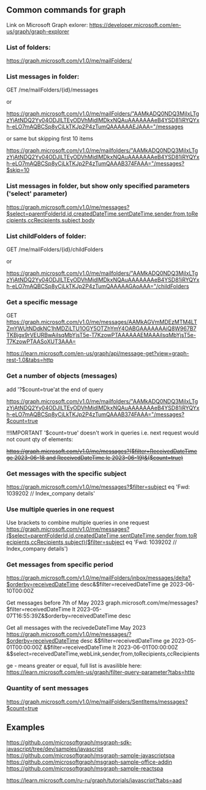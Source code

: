 ## Common commands for graph

Link on Microsoft Graph exlorer: https://developer.microsoft.com/en-us/graph/graph-explorer

### List of folders:
https://graph.microsoft.com/v1.0/me/mailFolders/

### List messages in folder:
GET /me/mailFolders/{id}/messages

or

https://graph.microsoft.com/v1.0/me/mailFolders/"AAMkADQ0NDQ3MjIxLTgzYjAtNDQ2Yy04ODJlLTEyODVhMjdlMDkxNQAuAAAAAAAeB4YSD81iRYQYxh-eLO7mAQBCSp8yCjLkTKJp2P4zTumQAAAAAAEJAAA="/messages

or same but skipping first 10 items

https://graph.microsoft.com/v1.0/me/mailfolders/"AAMkADQ0NDQ3MjIxLTgzYjAtNDQ2Yy04ODJlLTEyODVhMjdlMDkxNQAuAAAAAAAeB4YSD81iRYQYxh-eLO7mAQBCSp8yCjLkTKJp2P4zTumQAAAB374FAAA="/messages?$skip=10

### List messages in folder, but show only specified parameters ('select' parameter)
https://graph.microsoft.com/v1.0/me/messages?$select=parentFolderId,id,createdDateTime,sentDateTime,sender,from,toRecipients,ccRecipients,subject,body

### List childFolders of folder:
GET /me/mailFolders/{id}/childFolders

or

https://graph.microsoft.com/v1.0/me/mailfolders/"AAMkADQ0NDQ3MjIxLTgzYjAtNDQ2Yy04ODJlLTEyODVhMjdlMDkxNQAuAAAAAAAeB4YSD81iRYQYxh-eLO7mAQBCSp8yCjLkTKJp2P4zTumQAAAAAGAoAAA="/childFolders

### Get a specific message
GET https://graph.microsoft.com/v1.0/me/messages/AAMkAGVmMDEzMTM4LTZmYWUtNDdkNC1hMDZiLTU1OGY5OTZhYmY4OABGAAAAAAAiQ8W967B7TKBjgx9rVEURBwAiIsqMbYjsT5e-T7KzowPTAAAAAAEMAAAiIsqMbYjsT5e-T7KzowPTAASoXUT3AAA=

https://learn.microsoft.com/en-us/graph/api/message-get?view=graph-rest-1.0&tabs=http

### Get a number of objects (messages)
add '?$count=true'at the end of query

https://graph.microsoft.com/v1.0/me/mailfolders/"AAMkADQ0NDQ3MjIxLTgzYjAtNDQ2Yy04ODJlLTEyODVhMjdlMDkxNQAuAAAAAAAeB4YSD81iRYQYxh-eLO7mAQBCSp8yCjLkTKJp2P4zTumQAAAB374FAAA="/messages?$count=true

!!!IMPORTANT
'$count=true' doesn't work in queries i.e. next request would not count qty of elements:
<p><a href=""><del>https://graph.microsoft.com/v1.0/me/messages?($filter=ReceivedDateTime ge 2023-06-18 and ReceivedDateTime le 2023-06-19)&($count=true)</del></a></p>

### Get messages with the specific subject
<a href="#">https://graph.microsoft.com/v1.0/me/messages?$filter=subject eq 'Fwd: 1039202 // Index_company details'</a>

### Use multiple queries in one request
Use brackets to combine multiple queries in one request<br>
<a href="#">https://graph.microsoft.com/v1.0/me/messages?($select=parentFolderId,id,createdDateTime,sentDateTime,sender,from,toRecipients,ccRecipients,subject)($filter=subject eq 'Fwd: 1039202 // Index_company details')</a>


### Get messages from specific period
https://graph.microsoft.com/v1.0/me/mailFolders/inbox/messages/delta?$orderby=receivedDateTime desc&$filter=receivedDateTime ge 2023-06-10T00:00Z

Get messages before 7th of May 2023
graph.microsoft.com/me/messages?$filter=receivedDateTime lt 2023-05-07T16:55:39Z&$orderby=receivedDateTime desc

Get all messages with the recivedeDateTime May 2023
https://graph.microsoft.com/v1.0/me/messages/?$orderby=receivedDateTime desc &$filter=receivedDateTime ge 2023-05-01T00:00:00Z &$filter=receivedDateTime lt 2023-06-01T00:00:00Z &$select=receivedDateTime,webLink,sender,from,toRecipients,ccRecipients

ge - means greater or equal, full list is avasilible here: https://learn.microsoft.com/en-us/graph/filter-query-parameter?tabs=http

### Quantity of sent messages
https://graph.microsoft.com/v1.0/me/mailFolders/SentItems/messages?$count=true


## Examples
https://github.com/microsoftgraph/msgraph-sdk-javascript/tree/dev/samples/javascript
https://github.com/microsoftgraph/msgraph-sample-javascriptspa
https://github.com/microsoftgraph/msgraph-sample-office-addin
https://github.com/microsoftgraph/msgraph-sample-reactspa


https://learn.microsoft.com/ru-ru/graph/tutorials/javascript?tabs=aad